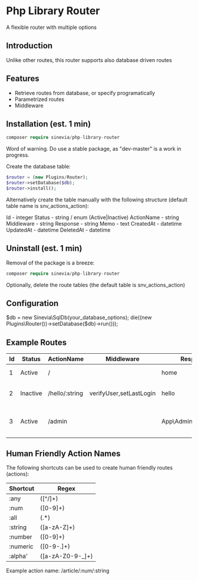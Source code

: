 # Php Library Router

A flexible router with multiple options

## Introduction ##

Unlike other routes, this router supports also database driven routes

## Features ##

- Retrieve routes from database, or specify programatically
- Parametrized routes
- Middleware


## Installation (est. 1 min) ##

```php
composer require sinevia/php-library-router
```

Word of warning. Do use a stable package, as "dev-master" is a work in progress.

Create the database table:

```php
$router = (new Plugins/Router);
$router->setDatabase($db);
$router->install();
```

Alternatively create the table manually with the following structure (default table name is snv_actions_action):

Id - integer
Status - string / enum (Active|Inactive)
ActionName - string
Middleware - string
Response - string
Memo - text
CreatedAt - datetime
UpdatedAt - datetime
DeletedAt - datetime


## Uninstall (est. 1 min) ##

Removal of the package is a breeze:

```php
composer require sinevia/php-library-router
```

Optionally, delete the route tables (the default table is snv_actions_action)

## Configuration
$db = new Sinevia\SqlDb(your_database_options);
die((new Plugins\Router())->setDatabase($db)->run()));

## Example Routes

|  Id |  Status  |   ActionName   |    Middleware   |  Response  |    Memo    |
| --- | -------- | -------------- |  -------------- |  --------- | ---------- |
|  1  |  Active  | /              |                 |  home      |  will excute the function home() |
|  2  | Inactive | /hello/:string |  verifyUser,setLastLogin   |  hello     |  will excute the function verifyUser,setLastLogin then hello($name) |
|  3  |  Active  | /admin         |                 |  App\Admin@dashboard     |  will excute the method dashboard from class Admin in namespace App |



## Human Friendly Action Names ##
The following shortcuts can be used to create human friendly routes (actions):

|Shortcut | Regex |
| ------- |-------|
| :any    | ([^/]+) |
| :num    | ([0-9]+) |
| :all    | (.*) |
| :string | ([a-zA-Z]+) |
| :number | ([0-9]+) |
| :numeric | ([0-9-.]+) |
| :alpha' | ([a-zA-Z0-9-_]+) |

Example action name: /article/:num/:string

